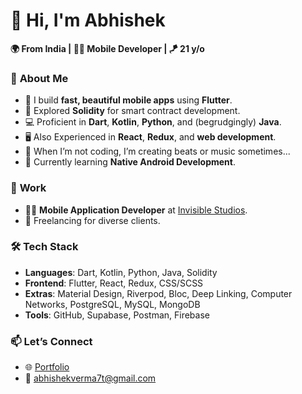# 👋 Hi, I'm **Abhishek**  
**🌍 From India | 🧑‍💻 Mobile Developer | 🪁 21 y/o**  


### 🚀 **About Me**  
- 🎯 I build **fast, beautiful mobile apps** using **Flutter**.
- 📜 Explored **Solidity** for smart contract development.
- 💻 Proficient in **Dart**, **Kotlin**, **Python**, and (begrudgingly) **Java**.  
- 🖥️ Also Experienced in **React**, **Redux**, and **web development**.  
- 🎵 When I’m not coding, I’m creating beats or music sometimes... 
- 🌱 Currently learning **Native Android Development**.  


### 💼 **Work**  
- 👨‍🎨 **Mobile Application Developer** at [Invisible Studios](https://invisible.af).  
- 🎯 Freelancing for diverse clients.  


### 🛠️ **Tech Stack**  
- **Languages**: Dart, Kotlin, Python, Java, Solidity  
- **Frontend**: Flutter, React, Redux, CSS/SCSS  
- **Extras**: Material Design, Riverpod, Bloc, Deep Linking, Computer Networks, PostgreSQL, MySQL, MongoDB
- **Tools**: GitHub, Supabase, Postman, Firebase  


### 📫 **Let’s Connect**  
- 🌐 [Portfolio](https://www.abhiiishek.work)  
- 📧 abhishekverma7t@gmail.com  
